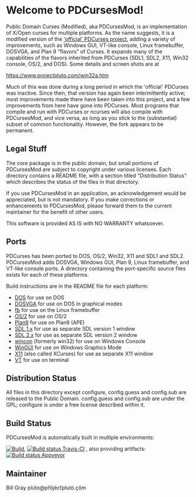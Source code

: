 Welcome to PDCursesMod!
=======================

Public Domain Curses (Modified), aka PDCursesMod, is an implementation of X/Open curses for multiple platforms. As the name suggests,  it is a modified version of the ['official' PDCurses project](https://www.github.com/wmcbrine/PDCurses),  adding a variety of improvements, such as Windows GUI, VT-like console,  Linux framebuffer,  DOSVGA,  and Plan 9 "flavors" of Curses.  It expands many of the capabilities of the flavors inherited from PDCurses (SDL1,  SDL2,  X11, Win32 console, OS/2, and DOS).  Some details and screen shots are at

https://www.projectpluto.com/win32a.htm

Much of this was done during a long period in which the 'official' PDCurses  was inactive.  Since then,  that version has again been intermittently active;  most improvements made there have been taken into this project,  and a few improvements from here have gone into PDCurses. Most programs that compile and run with PDCurses or ncurses will also compile with PDCursesMod,  and vice versa, as long as you stick to the (substantial) subset of common functionality. However,  the fork appears to be permanent.

Legal Stuff
-----------

The core package is in the public domain, but small portions of PDCursesMod are subject to copyright under various licenses.  Each directory contains a README file, with a section titled "Distribution Status" which describes the status of the files in that directory.

If you use PDCursesMod in an application, an acknowledgement would be appreciated, but is not mandatory. If you make corrections or enhancements to PDCursesMod, please forward them to the current maintainer for the benefit of other users.

This software is provided AS IS with NO WARRANTY whatsoever.

Ports
-----

PDCurses has been ported to DOS, OS/2, Win32, X11 and SDL1 and SDL2. PDCursesMod adds DOSVGA,  Windows GUI,  Plan 9,  Linux framebuffer,  and VT-like console ports. A directory containing the port-specific source files exists for each of these platforms.

Build instructions are in the README file for each platform:

-  [DOS](dos/README.md) for use on DOS
-  [DOSVGA](dosvga/README.md) for use on DOS in graphical modes
-  [fb](fb/README.md) for use on the Linux framebuffer
-  [OS/2](os2/README.md) for use on OS/2
-  [Plan9](plan9/README.md) for use on Plan9 (APE)
-  [SDL 1.x](sdl1/README.md) for use as separate SDL version 1 window
-  [SDL 2.x](sdl2/README.md) for use as separate SDL version 2 window
-  [wincon](wincon/README.md) (formerly win32) for use on Windows Console
-  [WinGUI](wingui/README.md) for use on Windows Graphics Mode
-  [X11](x11/README.md) (also called XCurses) for use as separate X11 window
-  [VT](vt/README.md) for use on terminal

Distribution Status
-------------------

All files in this directory except configure, config.guess and config.sub are released to the Public Domain. config.guess and config.sub are under the GPL; configure is under a free license described within it.

Build Status
-------------------

PDCursesMod is automatically built in multiple environments:

[![Build](https://github.com/Bill-Gray/PDCursesMod/actions/workflows/github_actions_build.yml/badge.svg)](https://github.com/Bill-Gray/PDCursesMod/actions/workflows/github_actions_build.yml), [![Build status Travis-CI](https://api.travis-ci.com/Bill-Gray/PDCursesMod.svg?branch=master)](https://travis-ci.com/Bill-Gray/PDCursesMod)
, also providing artifacts: [![Build status Appveyor](https://ci.appveyor.com/api/projects/status/github/Bill-Gray/PDCursesMod?branch=master&svg=true)](https://ci.appveyor.com/project/Bill-Gray/PDCursesMod)


Maintainer
----------

Bill Gray
p&#x202e;&ocirc;&#xe7;.&ouml;tulp&#x165;c&eacute;j&ocirc;&#x159;p&#x40;ot&uacute;l&#x202c;m
